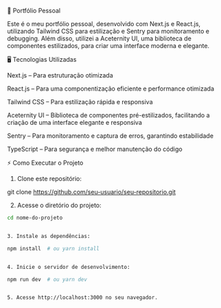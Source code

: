 🚀 Portfólio Pessoal

Este é o meu portfólio pessoal, desenvolvido com Next.js e React.js, utilizando Tailwind CSS para estilização e Sentry para monitoramento e debugging. Além disso, utilizei a Aceternity UI, uma biblioteca de componentes estilizados, para criar uma interface moderna e elegante.

🖥️ Tecnologias Utilizadas

Next.js – Para estruturação otimizada

React.js – Para uma componentização eficiente e performance otimizada

Tailwind CSS – Para estilização rápida e responsiva

Aceternity UI – Biblioteca de componentes pré-estilizados, facilitando a criação de uma interface elegante e responsiva

Sentry – Para monitoramento e captura de erros, garantindo estabilidade

TypeScript – Para segurança e melhor manutenção do código

⚡ Como Executar o Projeto

1. Clone este repositório:

git clone https://github.com/seu-usuario/seu-repositorio.git


2. Acesse o diretório do projeto:

```bash
cd nome-do-projeto


3. Instale as dependências:

npm install  # ou yarn install


4. Inicie o servidor de desenvolvimento:

npm run dev  # ou yarn dev


5. Acesse http://localhost:3000 no seu navegador.
